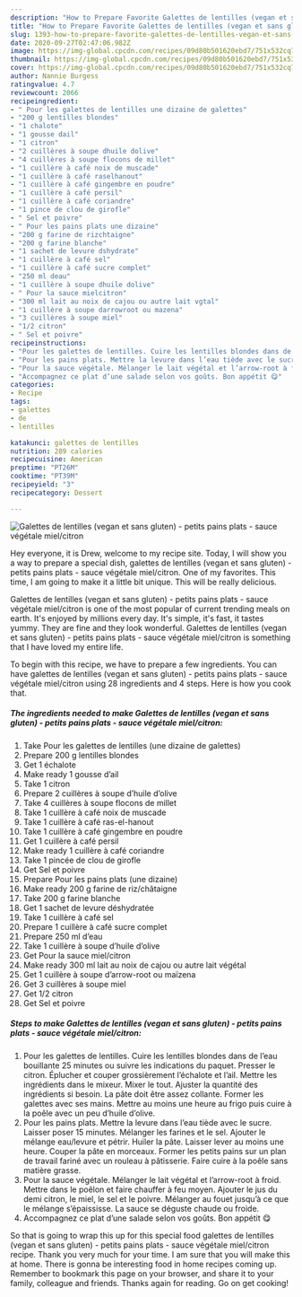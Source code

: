 ```yaml
---
description: "How to Prepare Favorite Galettes de lentilles (vegan et sans gluten) - petits pains plats - sauce végétale miel/citron"
title: "How to Prepare Favorite Galettes de lentilles (vegan et sans gluten) - petits pains plats - sauce végétale miel/citron"
slug: 1393-how-to-prepare-favorite-galettes-de-lentilles-vegan-et-sans-gluten-petits-pains-plats-sauce-vegetale-miel-citron
date: 2020-09-27T02:47:06.982Z
image: https://img-global.cpcdn.com/recipes/09d80b501620ebd7/751x532cq70/galettes-de-lentilles-vegan-et-sans-gluten-petits-pains-plats-sauce-vegetale-mielcitron-photo-principale-de-la-recette.jpg
thumbnail: https://img-global.cpcdn.com/recipes/09d80b501620ebd7/751x532cq70/galettes-de-lentilles-vegan-et-sans-gluten-petits-pains-plats-sauce-vegetale-mielcitron-photo-principale-de-la-recette.jpg
cover: https://img-global.cpcdn.com/recipes/09d80b501620ebd7/751x532cq70/galettes-de-lentilles-vegan-et-sans-gluten-petits-pains-plats-sauce-vegetale-mielcitron-photo-principale-de-la-recette.jpg
author: Nannie Burgess
ratingvalue: 4.7
reviewcount: 2066
recipeingredient:
- " Pour les galettes de lentilles une dizaine de galettes"
- "200 g lentilles blondes"
- "1 chalote"
- "1 gousse dail"
- "1 citron"
- "2 cuillères à soupe dhuile dolive"
- "4 cuillères à soupe flocons de millet"
- "1 cuillère à café noix de muscade"
- "1 cuillère à café raselhanout"
- "1 cuillère à café gingembre en poudre"
- "1 cuillère à café persil"
- "1 cuillère à café coriandre"
- "1 pince de clou de girofle"
- " Sel et poivre"
- " Pour les pains plats une dizaine"
- "200 g farine de rizchtaigne"
- "200 g farine blanche"
- "1 sachet de levure dshydrate"
- "1 cuillère à café sel"
- "1 cuillère à café sucre complet"
- "250 ml deau"
- "1 cuillère à soupe dhuile dolive"
- " Pour la sauce mielcitron"
- "300 ml lait au noix de cajou ou autre lait vgtal"
- "1 cuillère à soupe darrowroot ou mazena"
- "3 cuillères à soupe miel"
- "1/2 citron"
- " Sel et poivre"
recipeinstructions:
- "Pour les galettes de lentilles. Cuire les lentilles blondes dans de l’eau bouillante 25 minutes ou suivre les indications du paquet. Presser le citron. Éplucher et couper grossièrement l’échalote et l’ail. Mettre les ingrédients dans le mixeur. Mixer le tout. Ajuster la quantité des ingrédients si besoin. La pâte doit être assez collante. Former les galettes avec ses mains. Mettre au moins une heure au frigo puis cuire à la poêle avec un peu d’huile d’olive."
- "Pour les pains plats. Mettre la levure dans l’eau tiède avec le sucre. Laisser poser 15 minutes. Mélanger les farines et le sel. Ajouter le mélange eau/levure et pétrir. Huiler la pâte. Laisser lever au moins une heure. Couper la pâte en morceaux. Former les petits pains sur un plan de travail fariné avec un rouleau à pâtisserie. Faire cuire à la poêle sans matière grasse."
- "Pour la sauce végétale. Mélanger le lait végétal et l’arrow-root à froid. Mettre dans le poêlon et faire chauffer à feu moyen. Ajouter le jus du demi citron, le miel, le sel et le poivre. Mélanger au fouet jusqu’à ce que le mélange s’épaississe. La sauce se déguste chaude ou froide."
- "Accompagnez ce plat d’une salade selon vos goûts. Bon appétit 😋"
categories:
- Recipe
tags:
- galettes
- de
- lentilles

katakunci: galettes de lentilles 
nutrition: 289 calories
recipecuisine: American
preptime: "PT26M"
cooktime: "PT39M"
recipeyield: "3"
recipecategory: Dessert

---
```



![Galettes de lentilles (vegan et sans gluten) - petits pains plats - sauce végétale miel/citron](https://img-global.cpcdn.com/recipes/09d80b501620ebd7/751x532cq70/galettes-de-lentilles-vegan-et-sans-gluten-petits-pains-plats-sauce-vegetale-mielcitron-photo-principale-de-la-recette.jpg)

Hey everyone, it is Drew, welcome to my recipe site. Today, I will show you a way to prepare a special dish, galettes de lentilles (vegan et sans gluten) - petits pains plats - sauce végétale miel/citron. One of my favorites. This time, I am going to make it a little bit unique. This will be really delicious.



Galettes de lentilles (vegan et sans gluten) - petits pains plats - sauce végétale miel/citron is one of the most popular of current trending meals on earth. It's enjoyed by millions every day. It's simple, it's fast, it tastes yummy. They are fine and they look wonderful. Galettes de lentilles (vegan et sans gluten) - petits pains plats - sauce végétale miel/citron is something that I have loved my entire life.


To begin with this recipe, we have to prepare a few ingredients. You can have galettes de lentilles (vegan et sans gluten) - petits pains plats - sauce végétale miel/citron using 28 ingredients and 4 steps. Here is how you cook that.

<!--inarticleads1-->

##### The ingredients needed to make Galettes de lentilles (vegan et sans gluten) - petits pains plats - sauce végétale miel/citron:

1. Take  Pour les galettes de lentilles (une dizaine de galettes)
1. Prepare 200 g lentilles blondes
1. Get 1 échalote
1. Make ready 1 gousse d’ail
1. Take 1 citron
1. Prepare 2 cuillères à soupe d’huile d’olive
1. Take 4 cuillères à soupe flocons de millet
1. Take 1 cuillère à café noix de muscade
1. Take 1 cuillère à café ras-el-hanout
1. Take 1 cuillère à café gingembre en poudre
1. Get 1 cuillère à café persil
1. Make ready 1 cuillère à café coriandre
1. Take 1 pincée de clou de girofle
1. Get  Sel et poivre
1. Prepare  Pour les pains plats (une dizaine)
1. Make ready 200 g farine de riz/châtaigne
1. Take 200 g farine blanche
1. Get 1 sachet de levure déshydratée
1. Take 1 cuillère à café sel
1. Prepare 1 cuillère à café sucre complet
1. Prepare 250 ml d’eau
1. Take 1 cuillère à soupe d’huile d’olive
1. Get  Pour la sauce miel/citron
1. Make ready 300 ml lait au noix de cajou ou autre lait végétal
1. Get 1 cuillère à soupe d’arrow-root ou maïzena
1. Get 3 cuillères à soupe miel
1. Get 1/2 citron
1. Get  Sel et poivre




<!--inarticleads2-->

##### Steps to make Galettes de lentilles (vegan et sans gluten) - petits pains plats - sauce végétale miel/citron:

1. Pour les galettes de lentilles. Cuire les lentilles blondes dans de l’eau bouillante 25 minutes ou suivre les indications du paquet. Presser le citron. Éplucher et couper grossièrement l’échalote et l’ail. Mettre les ingrédients dans le mixeur. Mixer le tout. Ajuster la quantité des ingrédients si besoin. La pâte doit être assez collante. Former les galettes avec ses mains. Mettre au moins une heure au frigo puis cuire à la poêle avec un peu d’huile d’olive.
1. Pour les pains plats. Mettre la levure dans l’eau tiède avec le sucre. Laisser poser 15 minutes. Mélanger les farines et le sel. Ajouter le mélange eau/levure et pétrir. Huiler la pâte. Laisser lever au moins une heure. Couper la pâte en morceaux. Former les petits pains sur un plan de travail fariné avec un rouleau à pâtisserie. Faire cuire à la poêle sans matière grasse.
1. Pour la sauce végétale. Mélanger le lait végétal et l’arrow-root à froid. Mettre dans le poêlon et faire chauffer à feu moyen. Ajouter le jus du demi citron, le miel, le sel et le poivre. Mélanger au fouet jusqu’à ce que le mélange s’épaississe. La sauce se déguste chaude ou froide.
1. Accompagnez ce plat d’une salade selon vos goûts. Bon appétit 😋




So that is going to wrap this up for this special food galettes de lentilles (vegan et sans gluten) - petits pains plats - sauce végétale miel/citron recipe. Thank you very much for your time. I am sure that you will make this at home. There is gonna be interesting food in home recipes coming up. Remember to bookmark this page on your browser, and share it to your family, colleague and friends. Thanks again for reading. Go on get cooking!
